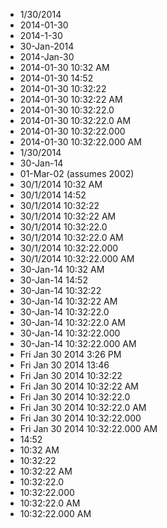 - 1/30/2014
- 2014-01-30
- 2014-1-30
- 30-Jan-2014
- 2014-Jan-30
- 2014-01-30 10:32 AM
- 2014-01-30 14:52
- 2014-01-30 10:32:22
- 2014-01-30 10:32:22 AM
- 2014-01-30 10:32:22.0
- 2014-01-30 10:32:22.0 AM
- 2014-01-30 10:32:22.000
- 2014-01-30 10:32:22.000 AM
- 1/30/2014
- 30-Jan-14
- 01-Mar-02 (assumes 2002)
- 30/1/2014 10:32 AM
- 30/1/2014 14:52
- 30/1/2014 10:32:22
- 30/1/2014 10:32:22 AM
- 30/1/2014 10:32:22.0
- 30/1/2014 10:32:22.0 AM
- 30/1/2014 10:32:22.000
- 30/1/2014 10:32:22.000 AM
- 30-Jan-14 10:32 AM
- 30-Jan-14 14:52
- 30-Jan-14 10:32:22
- 30-Jan-14 10:32:22 AM
- 30-Jan-14 10:32:22.0
- 30-Jan-14 10:32:22.0 AM
- 30-Jan-14 10:32:22.000
- 30-Jan-14 10:32:22.000 AM
- Fri Jan 30 2014 3:26 PM
- Fri Jan 30 2014 13:46
- Fri Jan 30 2014 10:32:22
- Fri Jan 30 2014 10:32:22 AM
- Fri Jan 30 2014 10:32:22.0
- Fri Jan 30 2014 10:32:22.0 AM
- Fri Jan 30 2014 10:32:22.000
- Fri Jan 30 2014 10:32:22.000 AM
- 14:52
- 10:32 AM
- 10:32:22
- 10:32:22 AM
- 10:32:22.0
- 10:32:22.000
- 10:32:22.0 AM
- 10:32:22.000 AM
